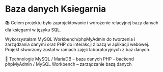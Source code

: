 # Baza danych Ksiegarnia
 📚 Celem projektu było zaprojektowanie i wdrożenie relacyjnej bazy danych dla księgarni w języku SQL. 
 
 Wykorzystałam MySQL Workbench/phpMyAdmin do tworzenia i zarządzania danymi oraz PHP do interakcji z bazą w aplikacji webowej. 
 Projekt stworzony został w ramach zajęć laboratoryjnych z baz danych.

 🚀 Technologie
MySQL / MariaDB – baza danych
PHP – backend
phpMyAdmin / MySQL Workbench – zarządzanie bazą danych
